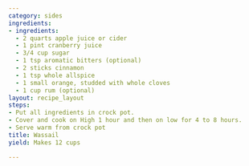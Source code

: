 ```yaml
---
category: sides
ingredients:
- ingredients:
  - 2 quarts apple juice or cider
  - 1 pint cranberry juice
  - 3/4 cup sugar
  - 1 tsp aromatic bitters (optional)
  - 2 sticks cinnamon
  - 1 tsp whole allspice
  - 1 small orange, studded with whole cloves
  - 1 cup rum (optional)
layout: recipe_layout
steps:
- Put all ingredients in crock pot.
- Cover and cook on High 1 hour and then on low for 4 to 8 hours.
- Serve warm from crock pot
title: Wassail
yield: Makes 12 cups

---
```

